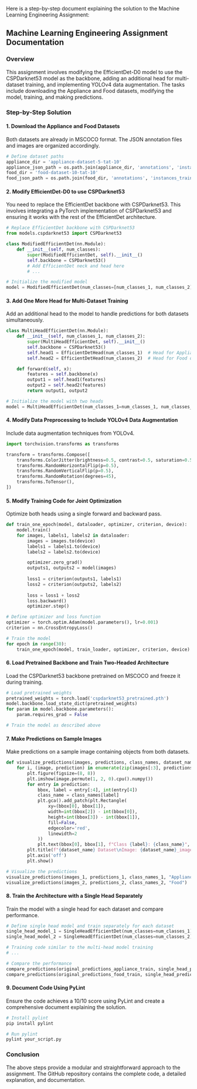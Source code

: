 Here is a step-by-step document explaining the solution to the Machine Learning Engineering Assignment:

## Machine Learning Engineering Assignment Documentation

### Overview
This assignment involves modifying the EfficientDet-D0 model to use the CSPDarknet53 model as the backbone, adding an additional head for multi-dataset training, and implementing YOLOv4 data augmentation. The tasks include downloading the Appliance and Food datasets, modifying the model, training, and making predictions.

### Step-by-Step Solution

#### 1. Download the Appliance and Food Datasets
Both datasets are already in MSCOCO format. The JSON annotation files and images are organized accordingly.

```python
# Define dataset paths
appliance_dir = 'appliance-dataset-5-tat-10'
appliance_json_path = os.path.join(appliance_dir, 'annotations', 'instances_train2017.json')
food_dir = 'food-dataset-10-tat-10'
food_json_path = os.path.join(food_dir, 'annotations', 'instances_train2017.json')
```

#### 2. Modify EfficientDet-D0 to use CSPDarknet53
You need to replace the EfficientDet backbone with CSPDarknet53. This involves integrating a PyTorch implementation of CSPDarknet53 and ensuring it works with the rest of the EfficientDet architecture.

```python
# Replace EfficientDet backbone with CSPDarknet53
from models.cspdarknet53 import CSPDarknet53

class ModifiedEfficientDet(nn.Module):
    def __init__(self, num_classes):
        super(ModifiedEfficientDet, self).__init__()
        self.backbone = CSPDarknet53()
        # Add EfficientDet neck and head here
        # ...

# Initialize the modified model
model = ModifiedEfficientDet(num_classes=[num_classes_1, num_classes_2])
```

#### 3. Add One More Head for Multi-Dataset Training
Add an additional head to the model to handle predictions for both datasets simultaneously.

```python
class MultiHeadEfficientDet(nn.Module):
    def __init__(self, num_classes_1, num_classes_2):
        super(MultiHeadEfficientDet, self).__init__()
        self.backbone = CSPDarknet53()
        self.head1 = EfficientDetHead(num_classes_1)  # Head for Appliance dataset
        self.head2 = EfficientDetHead(num_classes_2)  # Head for Food dataset

    def forward(self, x):
        features = self.backbone(x)
        output1 = self.head1(features)
        output2 = self.head2(features)
        return output1, output2

# Initialize the model with two heads
model = MultiHeadEfficientDet(num_classes_1=num_classes_1, num_classes_2=num_classes_2)
```

#### 4. Modify Data Preprocessing to Include YOLOv4 Data Augmentation
Include data augmentation techniques from YOLOv4.

```python
import torchvision.transforms as transforms

transform = transforms.Compose([
    transforms.ColorJitter(brightness=0.5, contrast=0.5, saturation=0.5, hue=0.5),
    transforms.RandomHorizontalFlip(p=0.5),
    transforms.RandomVerticalFlip(p=0.5),
    transforms.RandomRotation(degrees=45),
    transforms.ToTensor(),
])
```

#### 5. Modify Training Code for Joint Optimization
Optimize both heads using a single forward and backward pass.

```python
def train_one_epoch(model, dataloader, optimizer, criterion, device):
    model.train()
    for images, labels1, labels2 in dataloader:
        images = images.to(device)
        labels1 = labels1.to(device)
        labels2 = labels2.to(device)

        optimizer.zero_grad()
        outputs1, outputs2 = model(images)
        
        loss1 = criterion(outputs1, labels1)
        loss2 = criterion(outputs2, labels2)
        
        loss = loss1 + loss2
        loss.backward()
        optimizer.step()

# Define optimizer and loss function
optimizer = torch.optim.Adam(model.parameters(), lr=0.001)
criterion = nn.CrossEntropyLoss()

# Train the model
for epoch in range(30):
    train_one_epoch(model, train_loader, optimizer, criterion, device)
```

#### 6. Load Pretrained Backbone and Train Two-Headed Architecture
Load the CSPDarknet53 backbone pretrained on MSCOCO and freeze it during training.

```python
# Load pretrained weights
pretrained_weights = torch.load('cspdarknet53_pretrained.pth')
model.backbone.load_state_dict(pretrained_weights)
for param in model.backbone.parameters():
    param.requires_grad = False

# Train the model as described above
```

#### 7. Make Predictions on Sample Images
Make predictions on a sample image containing objects from both datasets.

```python
def visualize_predictions(images, predictions, class_names, dataset_name):
    for i, (image, prediction) in enumerate(zip(images[:3], predictions[:3])):  # Limit to 3 images
        plt.figure(figsize=(8, 8))
        plt.imshow(image.permute(1, 2, 0).cpu().numpy())
        for entry in prediction:
            bbox, label = entry[:4], int(entry[4])
            class_name = class_names[label]
            plt.gca().add_patch(plt.Rectangle(
                xy=(bbox[0], bbox[1]),
                width=int(bbox[2]) - int(bbox[0]),
                height=int(bbox[3]) - int(bbox[1]),
                fill=False,
                edgecolor='red',
                linewidth=2
            ))
            plt.text(bbox[0], bbox[1], f"Class {label}: {class_name}", color='red', fontsize=12, bbox=dict(facecolor='white', alpha=0.5, edgecolor='white', boxstyle='round,pad=0.3'))
        plt.title(f"{dataset_name} Dataset\nImage: {dataset_name}_image_{i+1}")
        plt.axis('off')
        plt.show()

# Visualize the predictions
visualize_predictions(images_1, predictions_1, class_names_1, "Appliance")
visualize_predictions(images_2, predictions_2, class_names_2, "Food")
```

#### 8. Train the Architecture with a Single Head Separately
Train the model with a single head for each dataset and compare performance.

```python
# Define single head model and train separately for each dataset
single_head_model_1 = SingleHeadEfficientDet(num_classes=num_classes_1)
single_head_model_2 = SingleHeadEfficientDet(num_classes=num_classes_2)

# Training code similar to the multi-head model training
# ...

# Compare the performance
compare_predictions(original_predictions_appliance_train, single_head_predictions_1, "Appliance")
compare_predictions(original_predictions_food_train, single_head_predictions_2, "Food")
```

#### 9. Document Code Using PyLint
Ensure the code achieves a 10/10 score using PyLint and create a comprehensive document explaining the solution.

```bash
# Install pylint
pip install pylint

# Run pylint
pylint your_script.py
```

### Conclusion
The above steps provide a modular and straightforward approach to the assignment. The GitHub repository contains the complete code, a detailed explanation, and documentation.
